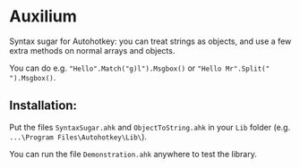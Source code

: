 # Auxilium
Syntax sugar for Autohotkey: you can treat strings as objects, and use a few extra methods on normal arrays and objects.

You can do e.g. `"Hello".Match("g)l").Msgbox()` or `"Hello Mr".Split(" ").Msgbox()`.

## Installation:
Put the files `SyntaxSugar.ahk` and `ObjectToString.ahk` in your `Lib` folder (e.g. `...\Program Files\Autohotkey\Lib\`).

You can run the file `Demonstration.ahk` anywhere to test the library.
